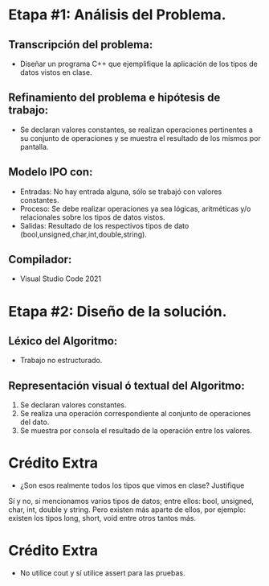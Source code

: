 # __Etapa #1: Análisis del Problema.__

## Transcripción del problema: 
- Diseñar un programa C++ que ejemplifique la aplicación de los tipos de datos vistos en clase.

## Refinamiento del problema e hipótesis de trabajo: 
- Se declaran valores constantes, se realizan operaciones pertinentes a su conjunto de operaciones y se muestra el resultado de los mismos por pantalla.

## Modelo IPO con:
- Entradas: No hay entrada alguna, sólo se trabajó con valores constantes.
- Proceso: Se debe realizar operaciones ya sea lógicas, aritméticas y/o relacionales sobre los tipos de datos vistos.
- Salidas: Resultado de los respectivos tipos de dato (bool,unsigned,char,int,double,string).

## Compilador: 
- Visual Studio Code 2021

# __Etapa #2: Diseño de la solución.__ 

## Léxico del Algoritmo: 
- Trabajo no estructurado.

## Representación visual ó textual del Algoritmo: 
1) Se declaran valores constantes.
2) Se realiza una operación correspondiente al conjunto de operaciones del dato.
3) Se muestra por consola el resultado de la operación entre los valores.

# Crédito Extra
- ¿Son esos realmente todos los tipos que vimos en clase? Justifique

Sí y no, sí mencionamos varios tipos de datos; entre ellos: bool, unsigned, char, int, double y string. Pero existen más aparte de ellos, por ejemplo: existen los tipos long, short, void entre otros tantos más.  

# Crédito Extra
- No utilice cout y sí utilice assert para las pruebas.
